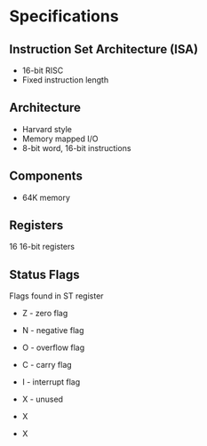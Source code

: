 # Specifications



## Instruction Set Architecture (ISA)
* 16-bit RISC
* Fixed instruction length


## Architecture
* Harvard style
* Memory mapped I/O
* 8-bit word, 16-bit instructions


## Components
* 64K memory


## Registers
16 16-bit registers



## Status Flags
Flags found in ST register
* Z - zero flag
* N - negative flag
* O - overflow flag
* C - carry flag
* I - interrupt flag
* X - unused

* X
* X